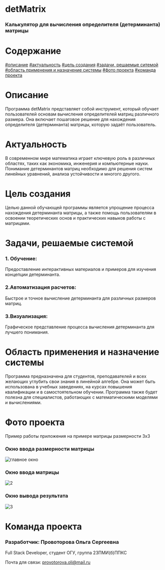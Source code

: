 # detMatrix
### Калькулятор для вычисления определителя (детерминанта) матрицы

# Содержание
[#описание](Описание)
[#актуальность](Актуальность)
[#цель создания](ЦельСоздания)
[#задачи, решаемые ситемой](Задачи,решаемыесистемой)
[#область применения и назначение системы](Областьпримененияиназначениесистемы)
[#фото проекта](Фотопроекта)
[#команда проекта](Командапроекта)

# Описание
Программа detMatrix представляет собой инструмент, который обучает пользователей основам вычисления определителей матриц различного размера. Она включает пошаговое решение для нахождения определителя (детерминанта) матрицы, которую задаёт пользователь.

# Актуальность
В современном мире математика играет ключевую роль в различных областях, таких как экономика, инженерия и компьютерные науки. Понимание детерминантов матриц необходимо для решения систем линейных уравнений, анализа устойчивости и многого другого.

# Цель создания
Целью данной обучающей программы является упрощение процесса нахождения детерминанта матрицы, а также помощь пользователям в освоении теоретических основ и практических навыков работы с матрицами.

# Задачи, решаемые системой
### 1. Обучение: 
Предоставление интерактивных материалов и примеров для изучения концепции детерминанта.
### 2.Автоматизация расчетов: 
Быстрое и точное вычисление детерминанта для различных размеров матриц.
### 3.Визуализация: 
Графическое представление процесса вычисления детерминанта для лучшего понимания.

# Область применения и назначение системы
Программа предназначена для студентов, преподавателей и всех желающих углубить свои знания в линейной алгебре. Она может быть использована в учебных заведениях, на курсах повышения квалификации и в самостоятельном обучении. Программа также будет полезна для специалистов, работающих с математическими моделями и вычислениями. 

# Фото проекта
Пример работы приложения на примере матрицы размерности 3х3
### Окно ввода размерности матрицы
![главное окно](https://github.com/user-attachments/assets/729a44b2-9856-4b63-b871-359d89c3b30a)

### Окно ввода матрицы
![2](https://github.com/user-attachments/assets/bf2bb0e3-1177-4b92-9bc2-8e04f6ab1909)

### Окно вывода результата
![3](https://github.com/user-attachments/assets/10d58873-d676-495c-8427-d2a9ea95ee56)

# Команда проекта
### Разработчик: Провоторова Ольга Сергеевна
Full Stack Developer, студент ОГУ, группа 23ПМИ(б)ППКС

Почта для связи: provotorova.oli@mail.ru
